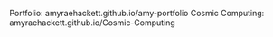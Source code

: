 Portfolio: amyraehackett.github.io/amy-portfolio
Cosmic Computing: amyraehackett.github.io/Cosmic-Computing
